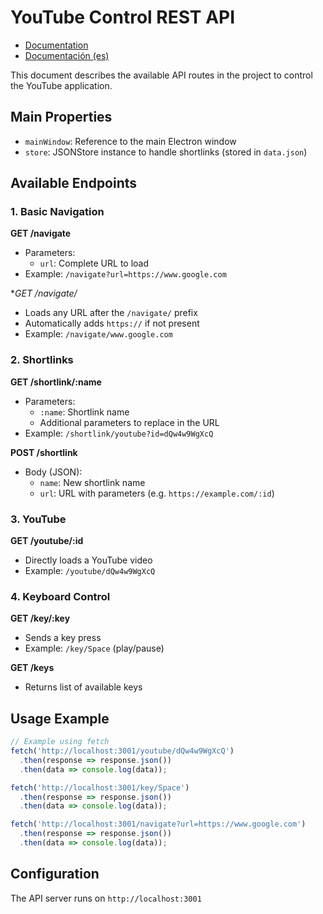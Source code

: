 # YouTube Control REST API 
- [Documentation](README_en.md)
- [Documentación (es)](README.md)

This document describes the available API routes in the project to control the YouTube application.

## Main Properties

- `mainWindow`: Reference to the main Electron window
- `store`: JSONStore instance to handle shortlinks (stored in `data.json`)

## Available Endpoints

### 1. Basic Navigation

**GET /navigate**
- Parameters:
  - `url`: Complete URL to load
- Example: `/navigate?url=https://www.google.com`

**GET /navigate/*
- Loads any URL after the `/navigate/` prefix
- Automatically adds `https://` if not present
- Example: `/navigate/www.google.com`

### 2. Shortlinks

**GET /shortlink/:name**
- Parameters:
  - `:name`: Shortlink name
  - Additional parameters to replace in the URL
- Example: `/shortlink/youtube?id=dQw4w9WgXcQ`

**POST /shortlink**
- Body (JSON):
  - `name`: New shortlink name
  - `url`: URL with parameters (e.g. `https://example.com/:id`)

### 3. YouTube

**GET /youtube/:id**
- Directly loads a YouTube video
- Example: `/youtube/dQw4w9WgXcQ`

### 4. Keyboard Control

**GET /key/:key**
- Sends a key press
- Example: `/key/Space` (play/pause)

**GET /keys**
- Returns list of available keys

## Usage Example

```javascript
// Example using fetch
fetch('http://localhost:3001/youtube/dQw4w9WgXcQ')
  .then(response => response.json())
  .then(data => console.log(data));

fetch('http://localhost:3001/key/Space')
  .then(response => response.json())
  .then(data => console.log(data));

fetch('http://localhost:3001/navigate?url=https://www.google.com')
  .then(response => response.json())
  .then(data => console.log(data));
```

## Configuration

The API server runs on `http://localhost:3001`